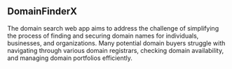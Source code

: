 ## DomainFinderX

The domain search web app aims to address the challenge of simplifying the process of finding and securing domain names for individuals, businesses, and organizations. Many potential domain buyers struggle with navigating through various domain registrars, checking domain availability, and managing domain portfolios efficiently. 
